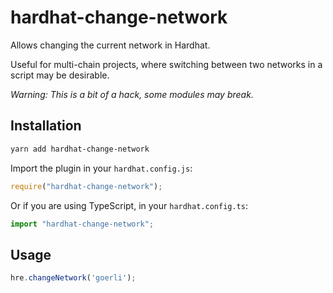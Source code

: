 # hardhat-change-network

Allows changing the current network in Hardhat.

Useful for multi-chain projects, where switching between two networks in a script may be desirable.

_Warning: This is a bit of a hack, some modules may break._

## Installation

```bash
yarn add hardhat-change-network
```

Import the plugin in your `hardhat.config.js`:

```js
require("hardhat-change-network");
```

Or if you are using TypeScript, in your `hardhat.config.ts`:

```ts
import "hardhat-change-network";
```

## Usage

```javascript
hre.changeNetwork('goerli');
```
